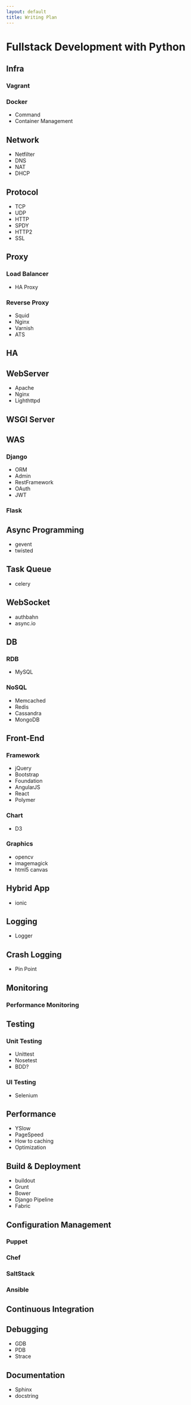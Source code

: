 ```yaml
---
layout: default
title: Writing Plan
---
```


# Fullstack Development with Python
## Infra
### Vagrant

### Docker
- Command
- Container Management

## Network
- Netfilter
- DNS
- NAT
- DHCP

## Protocol
- TCP
- UDP
- HTTP
- SPDY
- HTTP2
- SSL

## Proxy
### Load Balancer
- HA Proxy

### Reverse Proxy
- Squid
- Nginx
- Varnish
- ATS

## HA

## WebServer
- Apache
- Nginx
- Lighthttpd

## WSGI Server

## WAS
### Django
- ORM
- Admin
- RestFramework
- OAuth
- JWT

### Flask

## Async Programming
- gevent
- twisted

## Task Queue
- celery

## WebSocket
- authbahn
- async.io

## DB
### RDB
- MySQL

### NoSQL
- Memcached
- Redis
- Cassandra
- MongoDB

## Front-End
### Framework
- jQuery
- Bootstrap
- Foundation
- AngularJS
- React
- Polymer

### Chart
- D3

### Graphics
- opencv
- imagemagick
- html5 canvas

## Hybrid App
- ionic

## Logging
- Logger

## Crash Logging
-  Pin Point

## Monitoring
### Performance Monitoring

## Testing
### Unit Testing
- Unittest
- Nosetest
- BDD?

### UI Testing
- Selenium

## Performance
- YSlow
- PageSpeed
- How to caching
- Optimization

## Build & Deployment
- buildout
- Grunt
- Bower
- Django Pipeline
- Fabric

## Configuration Management
### Puppet

### Chef

### SaltStack

### Ansible

## Continuous Integration

## Debugging
- GDB
- PDB
- Strace

## Documentation
- Sphinx
- docstring
